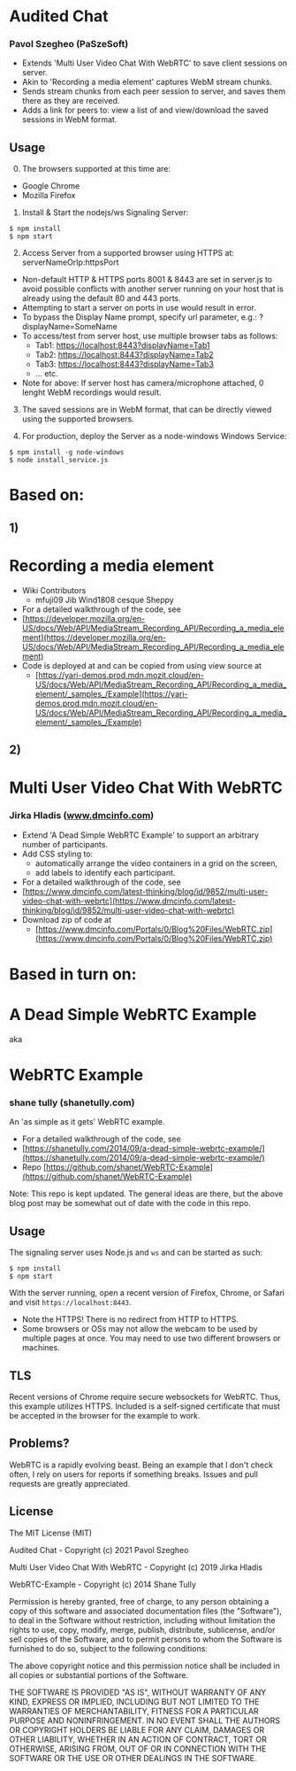 Audited Chat
============

### Pavol Szegheo (PaSzeSoft)

- Extends 'Multi User Video Chat With WebRTC' to save client sessions on server.
- Akin to 'Recording a media element' captures WebM stream chunks.
- Sends stream chunks from each peer session to server, and saves them there as they are received.
- Adds a link for peers to: view a list of and view/download the saved sessions in WebM format.

## Usage

0) The browsers supported at this time are:
- Google Chrome
- Mozilla Firefox

1) Install & Start the nodejs/ws Signaling Server:
```
$ npm install
$ npm start
```

2) Access Server from a supported browser using HTTPS at: serverNameOrIp:httpsPort
- Non-default HTTP & HTTPS ports 8001 & 8443 are set in server.js to avoid possible conflicts
  with another server running on your host that is already using the default 80 and 443 ports.
- Attempting to start a server on ports in use would result in error.
- To bypass the Display Name prompt, specify url parameter, e.g.: ?displayName=SomeName
- To access/test from server host, use multiple browser tabs as follows:
  - Tab1: [https://localhost:8443?displayName=Tab1](https://localhost:8443?displayName=Tab1)
  - Tab2: [https://localhost:8443?displayName=Tab2](https://localhost:8443?displayName=Tab2)
  - Tab3: [https://localhost:8443?displayName=Tab3](https://localhost:8443?displayName=Tab3)
  - ... etc.
- Note for above: If server host has camera/microphone attached, 0 lenght WebM recordings would result.

3) The saved sessions are in WebM format, that can be directly viewed using the supported browsers.

4) For production, deploy the Server as a node-windows Windows Service:
```
$ npm install -g node-windows
$ node install_service.js
```

# Based on:

## 1)
Recording a media element
=========================
- Wiki Contributors
  - mfuji09 Jib Wind1808 cesque Sheppy
- For a detailed walkthrough of the code, see
 - [https://developer.mozilla.org/en-US/docs/Web/API/MediaStream_Recording_API/Recording_a_media_element](https://developer.mozilla.org/en-US/docs/Web/API/MediaStream_Recording_API/Recording_a_media_element)
- Code is deployed at and can be copied from using view source at
  - [https://yari-demos.prod.mdn.mozit.cloud/en-US/docs/Web/API/MediaStream_Recording_API/Recording_a_media_element/_samples_/Example](https://yari-demos.prod.mdn.mozit.cloud/en-US/docs/Web/API/MediaStream_Recording_API/Recording_a_media_element/_samples_/Example)

## 2)
Multi User Video Chat With WebRTC
=================================

### Jirka Hladis (www.dmcinfo.com)

- Extend 'A Dead Simple WebRTC Example' to support an arbitrary number of participants.
- Add CSS styling to:
  - automatically arrange the video containers in a grid on the screen,
  - add labels to identify each participant.
- For a detailed walkthrough of the code, see
 - [https://www.dmcinfo.com/latest-thinking/blog/id/9852/multi-user-video-chat-with-webrtc](https://www.dmcinfo.com/latest-thinking/blog/id/9852/multi-user-video-chat-with-webrtc)
- Download zip of code at
  - [https://www.dmcinfo.com/Portals/0/Blog%20Files/WebRTC.zip](https://www.dmcinfo.com/Portals/0/Blog%20Files/WebRTC.zip)

# Based in turn on:

A Dead Simple WebRTC Example
============================

aka

WebRTC Example
==============

### shane tully (shanetully.com)

An 'as simple as it gets' WebRTC example.

- For a detailed walkthrough of the code, see
 - [https://shanetully.com/2014/09/a-dead-simple-webrtc-example/](https://shanetully.com/2014/09/a-dead-simple-webrtc-example/)
- Repo [https://github.com/shanet/WebRTC-Example](https://github.com/shanet/WebRTC-Example)

Note: This repo is kept updated. The general ideas are there, but the above blog post may be somewhat out of date with the code in this repo.

## Usage

The signaling server uses Node.js and `ws` and can be started as such:

```
$ npm install
$ npm start
```

With the server running, open a recent version of Firefox, Chrome, or Safari and visit `https://localhost:8443`.

* Note the HTTPS! There is no redirect from HTTP to HTTPS.
* Some browsers or OSs may not allow the webcam to be used by multiple pages at once. You may need to use two different browsers or machines.

## TLS

Recent versions of Chrome require secure websockets for WebRTC. Thus, this example utilizes HTTPS. Included is a self-signed certificate that must be accepted in the browser for the example to work.

## Problems?

WebRTC is a rapidly evolving beast. Being an example that I don't check often, I rely on users for reports if something breaks. Issues and pull requests are greatly appreciated.

## License

The MIT License (MIT)

Audited Chat - Copyright (c) 2021 Pavol Szegheo

Multi User Video Chat With WebRTC - Copyright (c) 2019 Jirka Hladis

WebRTC-Example - Copyright (c) 2014 Shane Tully

Permission is hereby granted, free of charge, to any person obtaining a copy
of this software and associated documentation files (the "Software"), to deal
in the Software without restriction, including without limitation the rights
to use, copy, modify, merge, publish, distribute, sublicense, and/or sell
copies of the Software, and to permit persons to whom the Software is
furnished to do so, subject to the following conditions:

The above copyright notice and this permission notice shall be included in
all copies or substantial portions of the Software.

THE SOFTWARE IS PROVIDED "AS IS", WITHOUT WARRANTY OF ANY KIND, EXPRESS OR
IMPLIED, INCLUDING BUT NOT LIMITED TO THE WARRANTIES OF MERCHANTABILITY,
FITNESS FOR A PARTICULAR PURPOSE AND NONINFRINGEMENT. IN NO EVENT SHALL THE
AUTHORS OR COPYRIGHT HOLDERS BE LIABLE FOR ANY CLAIM, DAMAGES OR OTHER
LIABILITY, WHETHER IN AN ACTION OF CONTRACT, TORT OR OTHERWISE, ARISING FROM,
OUT OF OR IN CONNECTION WITH THE SOFTWARE OR THE USE OR OTHER DEALINGS IN
THE SOFTWARE.
